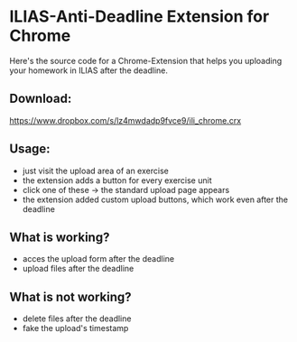 # ILIAS-Anti-Deadline Extension for Chrome

Here's the source code for a Chrome-Extension that helps you uploading your homework in ILIAS after the deadline.


## Download:

https://www.dropbox.com/s/lz4mwdadp9fvce9/ili_chrome.crx


## Usage:

- just visit the upload area of an exercise
- the extension adds a button for every exercise unit
- click one of these → the standard upload page appears
- the extension added custom upload buttons, which work even after the deadline



## What is working?

- acces the upload form after the deadline
- upload files after the deadline

## What is not working?

- delete files after the deadline
- fake the upload's timestamp
